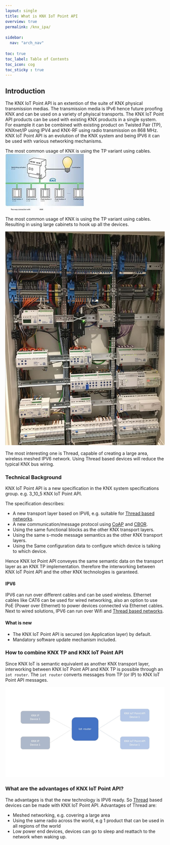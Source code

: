 ```yaml
---
layout: single
title: What is KNX IoT Point API
overview: true
permalink: /knx_ipa/

sidebar:
  nav: "arch_nav"

toc: true
toc_label: Table of Contents
toc_icon: cog
toc_sticky : true
---
```


## Introduction

The KNX IoT Point API is an extention of the suite of KNX physical transmission medias.
The transmission media is IPv6 hence future proofing KNX and can be used on a variety of phyiscal transports.
The KNX IoT Point API products can be used with existing KNX products in a single system.
For example it can be combined with existing product on Twisted Pair (TP), KNXnet/IP using IPV4 and KNX-RF using radio transmission on 868 MHz.
KNX IoT Point API is an evolution of the KNX system and being IPV6 it can be used with various networking mechanisms.

The most common usage of KNX is using the TP variant using cables.
![Knx bus diagram ](/assets/images/OIP.jpg)

The most common usage of KNX is using the TP variant using cables.
Resulting in using large cabinets to hook up all the devices.

![Knx bus cabinet ](/assets/images/knx-cabinet.jpg)

The most interesting one is Thread, capable of creating a large area, wireless meshed IPV6 network.
Using Thread based devices will reduce the typical KNX bus wiring.

### Technical Background

KNX IoT Point API is a new specification in the KNX system specifications group.
e.g. 3_10_5 KNX IoT Point API.

The specification describes:

- A new transport layer based on IPV6, e.g. suitable for [Thread based networks](https://www.threadgroup.org/).
- A new communication/message protocol using [CoAP](https://www.rfc-editor.org/rfc/rfc7252) and [CBOR](https://www.rfc-editor.org/rfc/rfc8949.html).
- Using the same functional blocks as the other KNX transport layers.
- Using the same s-mode message semantics as the other KNX transport layers.
- Using the Same configuration data to configure which device is talking to which device.

Hence KNX Iot Point API conveyes the same semantic data on the transport layer as an KNX TP implementation.
therefore the interworking between KNX IoT Point API and the other KNX technologies is garanteed.

#### IPV6

IPV6 can run over different cables and can be used wireless.
Ethernet cables like CAT6 can be used for wired networking, also an option to use PoE (Power over Ethernet) to power devices connected via Ethernet cables.
Next to wired solutions, IPV6 can run over Wifi and [Thread based networks](https://www.threadgroup.org/).

#### What is new

- The KNX IoT Point API is secured (on Application layer) by default.
- Mandatory software update mechanism included.

### How to combine KNX TP and KNX IoT Point API

Since KNX IoT is semantic equivalent as another KNX transport layer, interworking between KNX IoT Point API and KNX TP is possible through an `iot router`.
The `iot router` converts messages from TP (or IP) to KNX IoT Point API messages.

![iot router ](/assets/images/iot-router.jpg)

### What are the advantages of KNX IoT Point API?

The advantages is that the new technology is IPV6 ready. So [Thread](https://www.threadgroup.org/) based devices can be made with KNX IoT Point API.
Advantages of Thread are:

- Meshed networking, e.g. covering a large area
- Using the same radio across the world, e.g 1 product that can be used in all regions of the world
- Low power end devices, devices can go to sleep and reattach to the network when waking up.